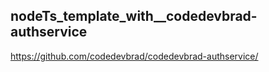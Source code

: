
## nodeTs_template_with__codedevbrad-authservice

https://github.com/codedevbrad/codedevbrad-authservice/
